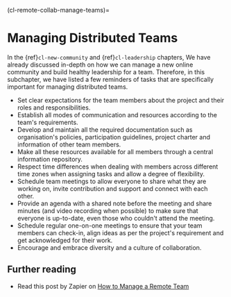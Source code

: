 (cl-remote-collab-manage-teams)=
# Managing Distributed Teams

In the {ref}`cl-new-community` and {ref}`cl-leadership` chapters, We have already discussed in-depth on how we can manage a new online community and build healthy leadership for a team.
Therefore, in this subchapter, we have listed a few reminders of tasks that are specifically important for managing distributed teams.

- Set clear expectations for the team members about the project and their roles and responsibilities.
- Establish all modes of communication and resources according to the team's requirements.
- Develop and maintain all the required documentation such as organisation's policies, participation guidelines, project charter and information of other team members.
- Make all these resources available for all members through a central information repository.
- Respect time differences when dealing with members across different time zones when assigning tasks and allow a degree of flexibility.
- Schedule team meetings to allow everyone to share what they are working on, invite contribution and support and connect with each other.
- Provide an agenda with a shared note before the meeting and share minutes (and video recording when possible) to make sure that everyone is up-to-date, even those who couldn't attend the meeting.
- Schedule regular one-on-one meetings to ensure that your team members can check-in, align ideas as per the project's requirement and get acknowledged for their work.
- Encourage and embrace diversity and a culture of collaboration.

## Further reading

- Read this post by Zapier on [How to Manage a Remote Team](https://zapier.com/learn/remote-work/how-manage-remote-team/)
